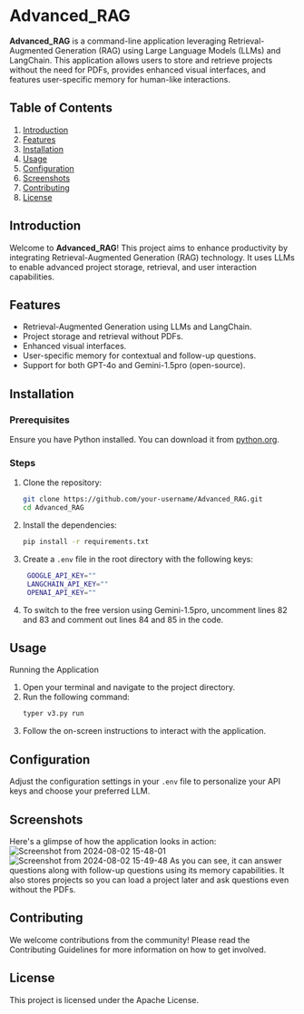 # Advanced_RAG

**Advanced_RAG** is a command-line application leveraging Retrieval-Augmented Generation (RAG) using Large Language Models (LLMs) and LangChain. This application allows users to store and retrieve projects without the need for PDFs, provides enhanced visual interfaces, and features user-specific memory for human-like interactions.

## Table of Contents

1. [Introduction](#introduction)
2. [Features](#features)
3. [Installation](#installation)
4. [Usage](#usage)
5. [Configuration](#configuration)
6. [Screenshots](#screenshots)
7. [Contributing](#contributing)
8. [License](#license)

## Introduction

Welcome to **Advanced_RAG**! This project aims to enhance productivity by integrating Retrieval-Augmented Generation (RAG) technology. It uses LLMs to enable advanced project storage, retrieval, and user interaction capabilities.

## Features

- Retrieval-Augmented Generation using LLMs and LangChain.
- Project storage and retrieval without PDFs.
- Enhanced visual interfaces.
- User-specific memory for contextual and follow-up questions.
- Support for both GPT-4o and Gemini-1.5pro (open-source).

## Installation

### Prerequisites

Ensure you have Python installed. You can download it from [python.org](https://www.python.org/downloads/).

### Steps

1. Clone the repository:
   ```sh
   git clone https://github.com/your-username/Advanced_RAG.git
   cd Advanced_RAG
2. Install the dependencies:
   ```sh
   pip install -r requirements.txt
3. Create a `.env` file in the root directory with the following keys:
   ```sh
    GOOGLE_API_KEY=""
    LANGCHAIN_API_KEY=""
    OPENAI_API_KEY=""
4. To switch to the free version using Gemini-1.5pro, uncomment lines 82 and 83 and comment out lines 84 and 85 in the code.

## Usage
Running the Application
1. Open your terminal and navigate to the project directory.
2. Run the following command:
   ```sh
   typer v3.py run
3. Follow the on-screen instructions to interact with the application.

## Configuration
Adjust the configuration settings in your `.env` file to personalize your API keys and choose your preferred LLM.

## Screenshots
Here's a glimpse of how the application looks in action:
![Screenshot from 2024-08-02 15-48-01](https://github.com/user-attachments/assets/985e679a-13e0-4eef-98e6-0d34a46ceef0)
![Screenshot from 2024-08-02 15-49-48](https://github.com/user-attachments/assets/a34baa31-17d1-4c6b-8b7f-19d294a3c267)
As you can see, it can answer questions along with follow-up questions using its memory capabilities. It also stores projects so you can load a project later and ask questions even without the PDFs.

## Contributing
We welcome contributions from the community! Please read the Contributing Guidelines for more information on how to get involved.

## License
This project is licensed under the Apache License.

